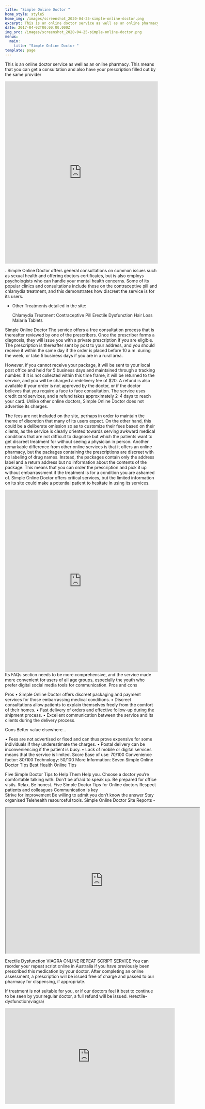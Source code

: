 ```yaml
---
title: "Simple Online Doctor "
home_style: style5
home_img: /images/screenshot_2020-04-25-simple-online-doctor.png
excerpt: This is an online doctor service as well as an online pharmacy.
date: 2017-04-02T00:00:00.000Z
img_src: /images/screenshot_2020-04-25-simple-online-doctor.png
menus:
  main:
    title: "Simple Online Doctor "
template: page
---
```

This is an online doctor service as well as an online pharmacy. This means that you can get a consultation and also have your prescription filled out by the same provider

<iframe width="100%" height="600px" src="https://www.youtube.com/embed/-0T2hC7AtzM" frameborder="0" allow="accelerometer; autoplay; encrypted-media; gyroscope; picture-in-picture" allowfullscreen></iframe>

. Simple Online Doctor offers general consultations on common issues such as sexual health and offering doctors certificates, but is also employs psychologists who can handle your mental health concerns. Some of its popular clinics and consultations include those on the contraceptive pill and chlamydia treatment, and this demonstrates how discreet the service is for its users.

* Other Treatments detailed in the site:

  Chlamydia Treatment
  Contraceptive Pill
  Erectile Dysfunction
  Hair Loss
  Malaria Tablets

 Simple Online Doctor
 The service offers a free consultation process that is thereafter reviewed by one of the prescribers. Once the prescriber forms a diagnosis, they will issue you with a private prescription if you are eligible. The prescription is thereafter sent by post to your address, and you should receive it within the same day if the order is placed before 10 a.m. during the week, or take 5 business days if you are in a rural area. 

 However, if you cannot receive your package, it will be sent to your local post office and held for 5 business days and maintained through a tracking number. If it is not collected within this time frame, it will be returned to the service, and you will be charged a redelivery fee of $20. A refund is also available if your order is not approved by the doctor, or if the doctor believes that you require a face to face consultation. 
The service uses credit card services, and a refund takes approximately 2-4 days to reach your card.  Unlike other online doctors, Simple Online Doctor does not advertise its charges. 

 The fees are not included on the site, perhaps in order to maintain the theme of discretion that many of its users expect. On the other hand, this could be a deliberate omission so as to customize their fees based on their clients, as the service is clearly oriented towards serving awkward medical conditions that are not difficult to diagnose but which the patients want to get discreet treatment for without seeing a physician in person. 
Another remarkable difference from other online services is that it offers an online pharmacy, but the packages containing the prescriptions are discreet with no labeling of drug names. Instead, the packages contain only the address label and a return address but no information about the contents of the package. 
This means that you can order the prescription and pick it up without embarrassment if the treatment is for a condition you are ashamed of.  Simple Online Doctor offers critical services, but the limited information on its site could make a potential patient to hesitate in using its services.

<iframe width="100%" height="600px" src="https://www.youtube.com/embed/b1J9IJbUstM" frameborder="0" allow="accelerometer; autoplay; encrypted-media; gyroscope; picture-in-picture" allowfullscreen></iframe>
Its FAQs section needs to be more comprehensive, and the service made more convenient for users of all age groups, especially the youth who prefer digital social media tools for communication. 
Pros and cons

Pros
 •	Simple Online Doctor offers discreet packaging and payment services for those embarrassing medical conditions. •	Discreet consultations allow patients to explain themselves freely from the comfort of their homes.
 •	Fast delivery of orders and effective follow-up during the shipment process. •	Excellent communication between the service and its clients during the delivery process. 

Cons
Better value elsewhere...

 •	Fees are not advertised or fixed and can thus prove expensive for some individuals if they underestimate the charges.
 •	Postal delivery can be inconveniencing if the patient is busy.
 •	Lack of mobile or digital services means that the service is limited. 
Score  Ease of use: 70/100  Convenience factor: 80/100 Technology: 50/100
More Information:
Seven Simple Online Doctor Tips
Best Health Online Tips

Five Simple Doctor Tips to Help Them Help you.
Choose a doctor you’re comfortable talking with.
Don’t be afraid to speak up.
Be prepared for office visits.
Relax.
Be honest.
Five Simple Doctor Tips for Online doctors
Respect patients and colleagues
Communication is key\
Strive for improvement
Be willing to admit you don’t know the answer
Stay organised
Telehealth resourceful tools. 
Simple Online Doctor  Site Reports  -

<iframe src="https://drive.google.com/file/d/1mT7zi5qCQ7gBvv2p24OIQ454H1kHAv9S/preview" width="640" height="480"></iframe>

Erectile Dysfunction
VIAGRA ONLINE
REPEAT SCRIPT SERVICE
You can reorder your repeat script online in Australia if you have previously been prescribed this medication by your doctor. After completing an online assessment, a prescription will be issued free of charge and passed to our pharmacy for dispensing, if appropriate.

If treatment is not suitable for you, or if our doctors feel it best to continue to be seen by your regular doctor, a full refund will be issued.
/erectile-dysfunction/viagra/

<iframe width="560" height="315" src="https://www.youtube.com/embed/JWwvQNgColk" frameborder="0" allow="accelerometer; autoplay; encrypted-media; gyroscope; picture-in-picture" allowfullscreen></iframe>